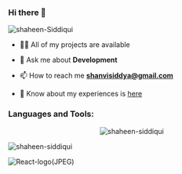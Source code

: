 ### Hi there 👋
            
            
<p align="left"> <img src="https://komarev.com/ghpvc/?username=shaheen-siddiqui&label=Profile%20views&color=0e75b6&style=flat" alt="shaheen-Siddiqui" /> </p>
<!-- 
<p align="left"> <a href="https://github.com/ryo-ma/github-profile-trophy"><img src="https://github-profile-trophy.vercel.app/?username=shaheen-siddiqui" alt="shaheen-siddiqui" /></a> </p> -->

- 👨‍💻 All of my projects are available 

- 💬 Ask me about **Development**

- 📫 How to reach me **shanvisiddya@gmail.com**

- 📄 Know about my experiences is <a href="https://drive.google.com/file/d/1vU4Vy10MglWPjMAkNS51O3WgvukK3XXJ/view?usp=sharing">here</a>

<h3 align="left">Languages and Tools:</h3>
            
<center> <p><img align="center" src="https://github-readme-stats.vercel.app/api/top-langs?username=shaheen-siddiqui&show_icons=true&locale=en&layout=compact" alt="shaheen-siddiqui" /></p></center>

<p><img align="center" src="https://github-readme-streak-stats.herokuapp.com/?user=shaheen-siddiqui&" alt="shaheen-siddiqui" /></p>


![React-logo(JPEG)](https://user-images.githubusercontent.com/95218912/204483707-79e3a782-82a7-4ee4-8208-c56b544ec496.jpeg)


